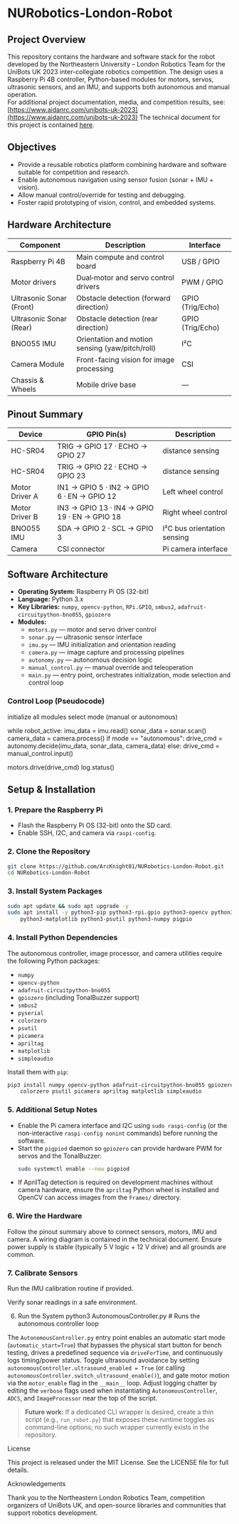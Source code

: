 # NURobotics-London-Robot

## Project Overview  
This repository contains the hardware and software stack for the robot developed by the Northeastern University – London Robotics Team for the UniBots UK 2023 inter-collegiate robotics competition. The design uses a Raspberry Pi 4B controller, Python-based modules for motors, servos, ultrasonic sensors, and an IMU, and supports both autonomous and manual operation.  
For additional project documentation, media, and competition results, see: [https://www.aidanrc.com/unibots-uk-2023](https://www.aidanrc.com/unibots-uk-2023)
The technical document for this project is contained [here](https://docs.google.com/document/d/1x95HRRY2IjaurOZZFUa4TBfEYou3pGcw90neMIvEJIw/edit?usp=sharing).

## Objectives  
- Provide a reusable robotics platform combining hardware and software suitable for competition and research.  
- Enable autonomous navigation using sensor fusion (sonar + IMU + vision).  
- Allow manual control/override for testing and debugging.  
- Foster rapid prototyping of vision, control, and embedded systems.

## Hardware Architecture  
| Component                | Description                                  | Interface       |
|--------------------------|----------------------------------------------|-----------------|
| Raspberry Pi 4B          | Main compute and control board               | USB / GPIO      |
| Motor drivers            | Dual‐motor and servo control drivers         | PWM / GPIO      |
| Ultrasonic Sonar (Front) | Obstacle detection (forward direction)       | GPIO (Trig/Echo)|
| Ultrasonic Sonar (Rear)  | Obstacle detection (rear direction)          | GPIO (Trig/Echo)|
| BNO055 IMU               | Orientation and motion sensing (yaw/pitch/roll)| I²C           |
| Camera Module            | Front-facing vision for image processing     | CSI             |
| Chassis & Wheels         | Mobile drive base                            | —               |

## Pinout Summary  
| Device             | GPIO Pin(s)                                | Description                    |
|--------------------|--------------------------------------------|--------------------------------|
| HC-SR04            | TRIG → GPIO 17 · ECHO → GPIO 27            |         distance sensing       |
| HC-SR04            | TRIG → GPIO 22 · ECHO → GPIO 23            |      distance sensing          |
| Motor Driver A     | IN1 → GPIO 5 · IN2 → GPIO 6 · EN → GPIO 12 | Left wheel control             |
| Motor Driver B     | IN3 → GPIO 13 · IN4 → GPIO 19 · EN → GPIO 18| Right wheel control            |
| BNO055 IMU         | SDA → GPIO 2 · SCL → GPIO 3                | I²C bus orientation sensing    |
| Camera             | CSI connector                              | Pi camera interface            |


## Software Architecture  
- **Operating System:** Raspberry Pi OS (32-bit)  
- **Language:** Python 3.x  
- **Key Libraries:** `numpy`, `opencv‐python`, `RPi.GPIO`, `smbus2`, `adafruit-circuitpython-bno055`, `gpiozero`  
- **Modules:**
  - `motors.py` — motor and servo driver control  
  - `sonar.py` — ultrasonic sensor interface  
  - `imu.py` — IMU initialization and orientation reading  
  - `camera.py` — image capture and processing pipelines  
  - `autonomy.py` — autonomous decision logic  
  - `manual_control.py` — manual override and teleoperation  
  - `main.py` — entry point, orchestrates initialization, mode selection and control loop  

### Control Loop (Pseudocode)  
initialize all modules
select mode (manual or autonomous)

while robot_active:
imu_data = imu.read()
sonar_data = sonar.scan()
camera_data = camera.process()
if mode == "autonomous":
    drive_cmd = autonomy.decide(imu_data, sonar_data, camera_data)
else:
    drive_cmd = manual_control.input()

motors.drive(drive_cmd)
log.status()


## Setup & Installation  
### 1. Prepare the Raspberry Pi  
- Flash the Raspberry Pi OS (32-bit) onto the SD card.  
- Enable SSH, I2C, and camera via `raspi-config`.

### 2. Clone the Repository
```bash
git clone https://github.com/ArcKnight01/NURobotics-London-Robot.git
cd NURobotics-London-Robot
```

### 3. Install System Packages
```bash
sudo apt update && sudo apt upgrade -y
sudo apt install -y python3-pip python3-rpi.gpio python3-opencv python3-picamera \
    python3-matplotlib python3-psutil python3-numpy pigpio
```

### 4. Install Python Dependencies
The autonomous controller, image processor, and camera utilities require the following Python packages:

- `numpy`
- `opencv-python`
- `adafruit-circuitpython-bno055`
- `gpiozero` (including TonalBuzzer support)
- `smbus2`
- `pyserial`
- `colorzero`
- `psutil`
- `picamera`
- `apriltag`
- `matplotlib`
- `simpleaudio`

Install them with `pip`:

```bash
pip3 install numpy opencv-python adafruit-circuitpython-bno055 gpiozero smbus2 pyserial \
    colorzero psutil picamera apriltag matplotlib simpleaudio
```

### 5. Additional Setup Notes
- Enable the Pi camera interface and I2C using `sudo raspi-config` (or the non-interactive `raspi-config nonint` commands) before running the software.
- Start the `pigpiod` daemon so `gpiozero` can provide hardware PWM for servos and the TonalBuzzer:
  ```bash
  sudo systemctl enable --now pigpiod
  ```
- If AprilTag detection is required on development machines without camera hardware, ensure the `apriltag` Python wheel is installed and OpenCV can access images from the `Frames/` directory.

### 6. Wire the Hardware

Follow the pinout summary above to connect sensors, motors, IMU and camera. A wiring diagram is contained in the technical document.
Ensure power supply is stable (typically 5 V logic + 12 V drive) and all grounds are common.

### 7. Calibrate Sensors

Run the IMU calibration routine if provided.

Verify sonar readings in a safe environment.

6. Run the System
python3 AutonomousController.py     # Runs the autonomous controller loop

The `AutonomousController.py` entry point enables an automatic start mode (`automatic_start=True`) that bypasses the physical
start button for bench testing, drives a predefined sequence via `driveForTime`, and continuously logs timing/power status.
Toggle ultrasound avoidance by setting `autonomousController.ultrasound_enabled = True` (or calling
`autonomousController.switch_ultrasound_enable()`), and gate motor motion via the `motor_enable` flag in the `__main__` loop.
Adjust logging chatter by editing the `verbose` flags used when instantiating `AutonomousController`, `ADCS`, and
`ImageProcessor` near the top of the script.

> **Future work:** If a dedicated CLI wrapper is desired, create a thin script (e.g., `run_robot.py`) that exposes these
> runtime toggles as command-line options; no such wrapper currently exists in the repository.


License

This project is released under the MIT License. See the LICENSE file for full details.

Acknowledgements

Thank you to the Northeastern London Robotics Team, competition organizers of UniBots UK, and open-source libraries and communities that support robotics development.



